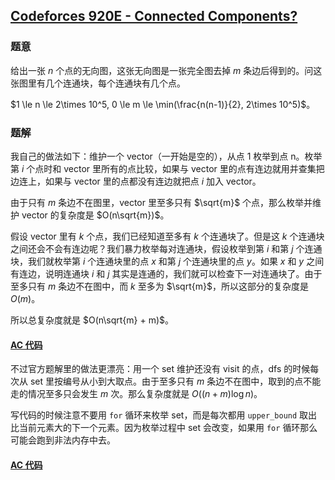 ## [Codeforces 920E - Connected Components?](http://codeforces.com/problemset/problem/920/E)

### 题意

给出一张 $n$ 个点的无向图，这张无向图是一张完全图去掉 $m$ 条边后得到的。问这张图里有几个连通块，每个连通块有几个点。

$1 \le n \le 2\times 10^5, 0 \le m \le \min(\frac{n(n-1)}{2}, 2\times 10^5)$。

### 题解

我自己的做法如下：维护一个 vector（一开始是空的），从点 1 枚举到点 n。枚举第 $i$ 个点时和 vector 里所有的点比较，如果与 vector 里的点有连边就用并查集把边连上，如果与 vector 里的点都没有连边就把点 $i$ 加入 vector。

由于只有 $m$ 条边不在图里，vector 里至多只有 $\sqrt{m}$ 个点，那么枚举并维护 vector 的复杂度是 $O(n\sqrt{m})$。

假设 vector 里有 $k$ 个点，我们已经知道至多有 $k$ 个连通块了。但是这 $k$ 个连通块之间还会不会有连边呢？我们暴力枚举每对连通块，假设枚举到第 $i$ 和第 $j$ 个连通块，我们就枚举第 $i$ 个连通块里的点 $x$ 和第 $j$ 个连通块里的点 $y$。如果 $x$ 和 $y$ 之间有连边，说明连通块 $i$ 和 $j$ 其实是连通的，我们就可以检查下一对连通块了。由于至多只有 $m$ 条边不在图中，而 $k$ 至多为 $\sqrt{m}$，所以这部分的复杂度是 $O(m)$。

所以总复杂度就是 $O(n\sqrt{m} + m)$。

#### [AC 代码](https://github.com/TsReaper/Competitive-Programming/blob/master/codeforces/920E/sol_my.cpp)

不过官方题解里的做法更漂亮：用一个 set 维护还没有 visit 的点，dfs 的时候每次从 set 里按编号从小到大取点。由于至多只有 $m$ 条边不在图中，取到的点不能走的情况至多只会发生 $m$ 次。那么复杂度就是 $O((n+m)\log n)$。

写代码的时候注意不要用 `for` 循环来枚举 set，而是每次都用 `upper_bound` 取出比当前元素大的下一个元素。因为枚举过程中 set 会改变，如果用 `for` 循环那么可能会跑到非法内存中去。

#### [AC 代码](https://github.com/TsReaper/Competitive-Programming/blob/master/codeforces/920E/sol_std.cpp)
